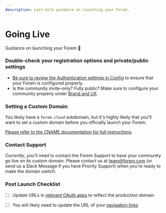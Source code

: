 ```yaml
---
description: Last-mile guidance on launching your Forem.
---
```


# Going Live

Guidance on launching your Forem 🚀

### Double-check your registration options and private/public settings

* [Be sure to review the Authentication settings in Config](../admin/config/authentication.md) to ensure that your Forem is configured properly.
* Is the community invite-only?  Fully public?  Make sure to configure your community properly under [Brand and UX](../admin/config/user-experience-and-brand.md#public).

### Setting a Custom Domain

You likely have a `forem.cloud` subdomain, but it's highly likely that you'll want to set a custom domain before you officially launch your Forem.

[Please refer to the CNAME documentation for full instructions](cname.md).

### Contact Support

_Currently_, you'll need to contact the Forem Support to have your community go live on its custom domain.  Please contact us at [team@forem.com](mailto:team@forem.com) \(or send us a Slack Message if you have Priority Support\) when you're ready to make the domain switch.

### Post Launch Checklist

* [ ] Update URLs in [relevant OAuth apps](../admin/config/authentication.md#generating-keys) to reflect the production domain 
* [ ] You will likely need to update the URL of your [navigation links](../admin/navigation-links.md)



